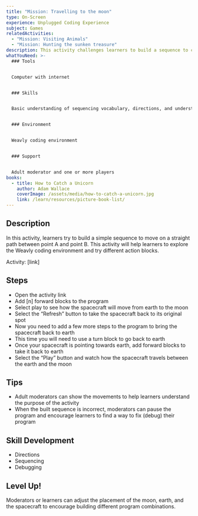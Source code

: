 ```yaml
---
title: "Mission: Travelling to the moon"
type: On-Screen
experience: Unplugged Coding Experience
subject: Games
relatedActivities:
  - "Mission: Visiting Animals"
  - "Mission: Hunting the sunken treasure"
description: This activity challenges learners to build a sequence to complete a mission.
whatYouNeed: >-
  ### Tools


  Computer with internet


  ### Skills


  Basic understanding of sequencing vocabulary, directions, and understanding of the selected coding environment


  ### Environment


  Weavly coding environment


  ### Support


  Adult moderator and one or more players
books:
  - title: How to Catch a Unicorn
    author: Adam Wallace
    coverImage: /assets/media/how-to-catch-a-unicorn.jpg
    link: /learn/resources/picture-book-list/
---
```

## Description

In this activity, learners try to build a simple sequence to move on a straight path between point A and point B. This activity will help learners to explore the Weavly coding environment and try different action blocks.

Activity: \[link]

## Steps

* Open the activity link
* Add \[n] forward blocks to the program
* Select play to see how the spacecraft will move from earth to the moon
* Select the “Refresh” button to take the spacecraft back to its original spot
* Now you need to add a few more steps to the program to bring the spacecraft back to earth
* This time you will need to use a turn block to go back to earth
* Once your spacecraft is pointing towards earth, add forward blocks to take it back to earth
* Select the “Play” button and watch how the spacecraft travels between the earth and the moon

## Tips

* Adult moderators can show the movements to help learners understand the purpose of the activity
* When the built sequence is incorrect, moderators can pause the program and encourage learners to find a way to fix (debug) their program

## Skill Development

* Directions
* Sequencing
* Debugging

## Level Up!

Moderators or learners can adjust the placement of the moon, earth, and the spacecraft to encourage building different program combinations.